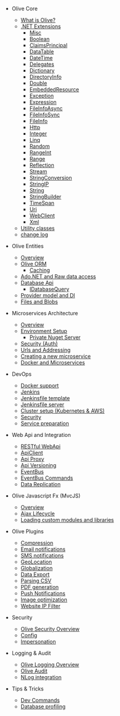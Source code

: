* Olive Core
    * [What is Olive?](README.md)
    * [.NET Extensions](Core/Extensions.md)
       * [Misc](Core/Extensions/Misc.md)
       * [Boolean](Core/Extensions/Boolean.md)
       * [ClaimsPrincipal](Core/Extensions/ClaimsPrincipal.md)
       * [DataTable](Core/Extensions/DataTable.md)
       * [DateTime](Core/Extensions/DateTime.md)
       * [Delegates](Core/Extensions/Delegates.md)
       * [Dictionary](Core/Extensions/Dictionary.md)
       * [DirectoryInfo](Core/Extensions/DirectoryInfo.md)
       * [Double](Core/Extensions/Double.md)
       * [EmbeddedResource](Core/Extensions/EmbeddedResource.md)
       * [Exception](Core/Extensions/Exception.md)
       * [Expression](Core/Extensions/Expression.md)
       * [FileInfoAsync](Core/Extensions/FileInfoAsync.md)
       * [FileInfoSync](Core/Extensions/FileInfoSync.md)
       * [FileInfo](Core/Extensions/FileInfo.md)
       * [Http](Core/Extensions/Http.md)
       * [Integer](Core/Extensions/Integer.md)       
       * [Linq](Core/Extensions/Linq.md)       
       * [Random](Core/Extensions/Random.md)       
       * [RangeInt](Core/Extensions/RangeInt.md)       
       * [Range](Core/Extensions/Range.md)       
       * [Reflection](Core/Extensions/Reflection.md)       
       * [Stream](Core/Extensions/Stream.md)             
       * [StringConversion](Core/Extensions/StringConversion.md)       
       * [StringIP](Core/Extensions/StringIP.md)       
       * [String](Core/Extensions/String.md)       
       * [StringBuilder](Core/Extensions/StringBuilder.md)       
       * [TimeSpan](Core/Extensions/TimeSpan.md)       
       * [Uri](Core/Extensions/Uri.md)       
       * [WebClient](Core/Extensions/WebClient.md)       
       * [Xml](Core/Extensions/Xml.md)       
    * [Utility classes](Core/Utilities.md)
    * [change log](ChangeLog.md)
    
* Olive Entities
    * [Overview](Entities/Overview.md)
    * [Olive ORM](Entities/ORM.md)
       * [Caching](Entities/Cache.md)
    * [Ado.NET and Raw data access](Entities/AdoNet.md)
    * [Database Api](Entities/Database.md)
       * [IDatabaseQuery](Entities/IDatabaseQuery.md)
    * [Provider model and DI](Entities/DI.md)
    * [Files and Blobs](Entities/Blob.md)

* Microservices Architecture
    * [Overview](Microservices/Overview.md)
    * [Environment Setup](Microservices/Setup.md)
        * [Private Nuget Server](Microservices/PrivateNuget.md)
    * [Security (Auth)](Microservices/Security.md)
    * [Urls and Addressing](Microservices/Addressing.md)
    * [Creating a new microservice](Microservices/Create.New.md)
    * [Docker and Microservices](Microservices/DockerMicroservices.md)

* DevOps
    * [Docker support](DevOps/Docker.md)
    * [Jenkins](DevOps/Jenkins.md)
    * [Jenkinsfile template](DevOps/MSharp-Jenkinsfile.md)
    * [Jenkinsfile server](DevOps/PreparingJenkinsServer.md)
    * [Cluster setup (Kubernetes & AWS)](DevOps/Cluster-setup.md)
    * [Security](DevOps/Security.md)
    * [Service preparation](DevOps/Service-preparation.md)
        
* Web Api and Integration
    * [RESTful WebApi](Api/WebApi.md)
    * [ApiClient](Api/ApiClient.md)
    * [Api Proxy](Api/Proxy.md)
    * [Api Versioning](Api/Versioning.md)
    * [EventBus](Api/EventBus.md)
    * [EventBus Commands](Api/EventBusCommands.md)
    * [Data Replication](Api/Replication.md)

* Olive Javascript Fx (MvcJS)
    * [Overview](MvcJS/Overview.md)
    * [Ajax Lifecycle](MvcJS/AjaxLifecycle.md)
    * [Loading custom modules and libraries](MvcJS/Library.md)
    
    
* Olive Plugins
    * [Compression](Services/Compression.md)
    * [Email notifications](Services/Email.md)
    * [SMS notifications](Services/SMS.md)
    * [GeoLocation](Services/GeoLocation.md)
    * [Globalization]()
    * [Data Export]()
    * [Parsing CSV](Services/CSV.md)
    * [PDF generation]()
    * [Push Notifications](Services/PushNotification.md)
    * [Image optimization]()
    * [Website IP Filter]()

* Security
    * [Olive Security Overview](Security/Security.md)
    * [Config](Security/Config.md)
    * [Impersonation]()
    
* Logging & Audit
    * [Olive Logging Overview](Logging/Logging.md)
    * [Olive Audit](Logging/Audit.md)
    * [NLog integration](Logging/NLog.md)

* Tips & Tricks
    * [Dev Commands](Tips/DevCommands.md)
    * [Database profiling]()
     
